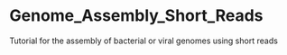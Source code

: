 # Genome_Assembly_Short_Reads
Tutorial for the assembly of bacterial or viral genomes using short reads
